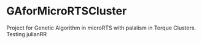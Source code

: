 # GAforMicroRTSCluster
Project for Genetic Algorithm in microRTS with palalism in Torque Clusters.
Testing julianRR
